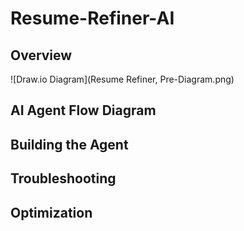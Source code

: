 # Resume-Refiner-AI

## Overview

![Draw.io Diagram](Resume Refiner, Pre-Diagram.png)

## AI Agent Flow Diagram

## Building the Agent

## Troubleshooting

## Optimization 
